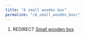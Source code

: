 ```yaml
---
title: "A small wooden box"
permalink: "/A_small_wooden_box/"
---
```


1.  REDIRECT [Small wooden box](Small_wooden_box "wikilink")